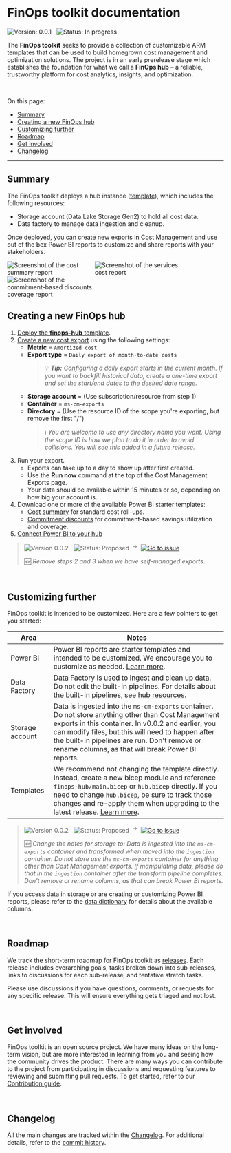 # FinOps toolkit documentation

![Version: 0.0.1](https://img.shields.io/badge/version-0.0.1-blue) &nbsp; ![Status: In progress](https://img.shields.io/badge/status-in_progress-blue)

The **FinOps toolkit** seeks to provide a collection of customizable ARM templates that can be used to build homegrown cost management and optimization solutions. The project is in an early prerelease stage which establishes the foundation for what we call a **FinOps hub** – a reliable, trustworthy platform for cost analytics, insights, and optimization.

<!--
FinOps hubs aspire to be **virtual command centers** for leaders throughout the organization to report on, monitor, and optimize cost based on their organizational needs.

FinOps hubs are:

- Based on open standards.
- Built to scale for the largest organizations.
- Designed to support full extensibility.
-->

<br>

On this page:

- [Summary](#summary)
- [Creating a new FinOps hub](#creating-a-new-finops-hub)
- [Customizing further](#customizing-further)
- [Roadmap](#roadmap)
- [Get involved](#get-involved)
- [Changelog](#changelog)

---

## Summary

The FinOps toolkit deploys a hub instance ([template](templates/finops-hub.md)), which includes the following resources:

- Storage account (Data Lake Storage Gen2) to hold all cost data.
- Data factory to manage data ingestion and cleanup.

Once deployed, you can create new exports in Cost Management and use out of the box Power BI reports to customize and share reports with your stakeholders.

<img alt="Screenshot of the cost summary report" style="max-width:200px" src="https://user-images.githubusercontent.com/399533/216882658-45f026f1-c895-48ca-81e2-35765af8e29e.png">
<img alt="Screenshot of the services cost report" style="max-width:200px" src="https://user-images.githubusercontent.com/399533/216882700-4e04b589-0580-4e49-9b40-9f5948792975.png">
<img alt="Screenshot of the commitment-based discounts coverage report" style="max-width:200px" src="https://user-images.githubusercontent.com/399533/216882916-bb7ecfa3-d092-4ae2-88e1-7a0425c14dca.png">

<br>

## Creating a new FinOps hub

1. [Deploy the **finops-hub** template](./deploy).
2. [Create a new cost export](https://learn.microsoft.com/azure/cost-management-billing/costs/tutorial-export-acm-data?tabs=azure-portal) using the following settings:
   - **Metric** = `Amortized cost`
   - **Export type** = `Daily export of month-to-date costs`
     > 💡 _**Tip:** Configuring a daily export starts in the current month. If you want to backfill historical data, create a one-time export and set the start/end dates to the desired date range._
   - **Storage account** = (Use subscription/resource from step 1)
   - **Container** = `ms-cm-exports`
   - **Directory** = (Use the resource ID of the scope you're exporting, but remove the first "/")
     > ℹ️ _You are welcome to use any directory name you want. Using the scope ID is how we plan to do it in order to avoid collisions. You will see this added in a future release._
3. Run your export.
   - Exports can take up to a day to show up after first created.
   - Use the **Run now** command at the top of the Cost Management Exports page.
   - Your data should be available within 15 minutes or so, depending on how big your account is.
4. Download one or more of the available Power BI starter templates:
   - [Cost summary](./reports/cost-summary.md) for standard cost roll-ups.
   - [Commitment discounts](./reports/commitment-discounts.md) for commitment-based savings utilization and coverage.
5. [Connect Power BI to your hub](./reports/README.md#setup-a-finops-toolkit-report)

> ![Version 0.0.2](https://img.shields.io/badge/version-0.0.2-lightgrey) &nbsp; ![Status: Proposed](https://img.shields.io/badge/status-proposed-lightgrey) &nbsp;<sup>→</sup>&nbsp; [![Go to issue](https://img.shields.io/github/issues/detail/state/microsoft/cloud-hubs/60)](https://github.com/microsoft/cloud-hubs/issues/60)
>
> 🆕 _Remove steps 2 and 3 when we have self-managed exports._

<br>

## Customizing further

FinOps toolkit is intended to be customized. Here are a few pointers to get you started:

| Area            | Notes                                                                                                                                                                                                                                                                                                                 |
| --------------- | --------------------------------------------------------------------------------------------------------------------------------------------------------------------------------------------------------------------------------------------------------------------------------------------------------------------- |
| Power BI        | Power BI reports are starter templates and intended to be customized. We encourage you to customize as needed. [Learn more](./reports).                                                                                                                                                                               |
| Data Factory    | Data Factory is used to ingest and clean up data. Do not edit the built-in pipelines. For details about the built-in pipelines, see [hub resources](./templates/modules/hub.md#resources).                                                                                                                            |
| Storage account | Data is ingested into the `ms-cm-exports` container. Do not store anything other than Cost Management exports in this container. In v0.0.2 and earlier, you can modify files, but this will need to happen after the built-in pipelines are run. Don't remove or rename columns, as that will break Power BI reports. |
| Templates       | We recommend not changing the template directly. Instead, create a new bicep module and reference `finops-hub/main.bicep` or `hub.bicep` directly. If you need to change `hub.bicep`, be sure to track those changes and re-apply them when upgrading to the latest release. [Learn more](./templates).               |

> ![Version 0.0.2](https://img.shields.io/badge/version-0.0.2-lightgrey) &nbsp; ![Status: Proposed](https://img.shields.io/badge/status-proposed-lightgrey) &nbsp;<sup>→</sup>&nbsp; [![Go to issue](https://img.shields.io/github/issues/detail/state/microsoft/cloud-hubs/60)](https://github.com/microsoft/cloud-hubs/issues/60)
>
> 🆕 _Change the notes for storage to: Data is ingested into the `ms-cm-exports` container and transformed when moved into the `ingestion` container. Do not store use the `ms-cm-exports` container for anything other than Cost Management exports. If manipulating data, please do that in the `ingestion` container after the transform pipeline completes. Don't remove or rename columns, as that can break Power BI reports._

If you access data in storage or are creating or customizing Power BI reports, please refer to the [data dictionary](data-dictionary.md) for details about the available columns.

<br>

## Roadmap

We track the short-term roadmap for FinOps toolkit as [releases](https://github.com/microsoft/cloud-hubs/labels/Type%3A%20Release%20%F0%9F%9A%80). Each release includes overarching goals, tasks broken down into sub-releases, links to discussions for each sub-release, and tentative stretch tasks.

Please use discussions if you have questions, comments, or requests for any specific release. This will ensure everything gets triaged and not lost.

<br>

## Get involved

FinOps toolkit is an open source project. We have many ideas on the long-term vision, but are more interested in learning from you and seeing how the community drives the product. There are many ways you can contribute to the project from participating in discussions and requesting features to reviewing and submitting pull requests. To get started, refer to our [Contribution guide](../CONTRIBUTING.md).

<br>

## Changelog

All the main changes are tracked within the [Changelog](./changelog.md). For additional details, refer to the [commit history](https://github.com/microsoft/cloud-hubs/commits/main).
